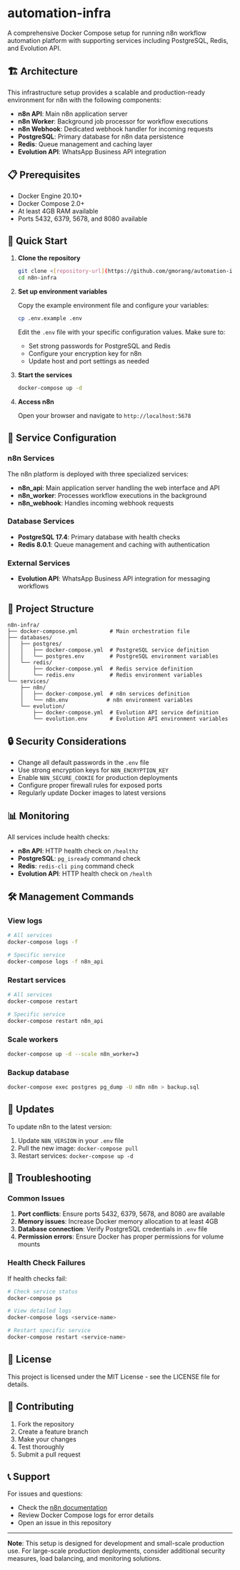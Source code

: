 # automation-infra

A comprehensive Docker Compose setup for running n8n workflow automation platform with supporting services including PostgreSQL, Redis, and Evolution API.

## 🏗️ Architecture

This infrastructure setup provides a scalable and production-ready environment for n8n with the following components:

- **n8n API**: Main n8n application server
- **n8n Worker**: Background job processor for workflow executions
- **n8n Webhook**: Dedicated webhook handler for incoming requests
- **PostgreSQL**: Primary database for n8n data persistence
- **Redis**: Queue management and caching layer
- **Evolution API**: WhatsApp Business API integration

## 📋 Prerequisites

- Docker Engine 20.10+
- Docker Compose 2.0+
- At least 4GB RAM available
- Ports 5432, 6379, 5678, and 8080 available

## 🚀 Quick Start

1. **Clone the repository**
   ```bash
   git clone <[repository-url](https://github.com/gmorang/automation-infra)>
   cd n8n-infra
   ```

2. **Set up environment variables**
   
   Copy the example environment file and configure your variables:
   
   ```bash
   cp .env.example .env
   ```
   
   Edit the `.env` file with your specific configuration values. Make sure to:
   - Set strong passwords for PostgreSQL and Redis
   - Configure your encryption key for n8n
   - Update host and port settings as needed

3. **Start the services**
   ```bash
   docker-compose up -d
   ```

4. **Access n8n**
   
   Open your browser and navigate to `http://localhost:5678`

## 🔧 Service Configuration

### n8n Services

The n8n platform is deployed with three specialized services:

- **n8n_api**: Main application server handling the web interface and API
- **n8n_worker**: Processes workflow executions in the background
- **n8n_webhook**: Handles incoming webhook requests

### Database Services

- **PostgreSQL 17.4**: Primary database with health checks
- **Redis 8.0.1**: Queue management and caching with authentication

### External Services

- **Evolution API**: WhatsApp Business API integration for messaging workflows

## 📁 Project Structure

```
n8n-infra/
├── docker-compose.yml          # Main orchestration file
├── databases/
│   ├── postgres/
│   │   ├── docker-compose.yml  # PostgreSQL service definition
│   │   └── postgres.env        # PostgreSQL environment variables
│   └── redis/
│       ├── docker-compose.yml  # Redis service definition
│       └── redis.env           # Redis environment variables
└── services/
    ├── n8n/
    │   ├── docker-compose.yml  # n8n services definition
    │   └── n8n.env            # n8n environment variables
    └── evolution/
        ├── docker-compose.yml  # Evolution API service definition
        └── evolution.env       # Evolution API environment variables
```

## 🔒 Security Considerations

- Change all default passwords in the `.env` file
- Use strong encryption keys for `N8N_ENCRYPTION_KEY`
- Enable `N8N_SECURE_COOKIE` for production deployments
- Configure proper firewall rules for exposed ports
- Regularly update Docker images to latest versions

## 📊 Monitoring

All services include health checks:

- **n8n API**: HTTP health check on `/healthz`
- **PostgreSQL**: `pg_isready` command check
- **Redis**: `redis-cli ping` command check
- **Evolution API**: HTTP health check on `/health`

## 🛠️ Management Commands

### View logs
```bash
# All services
docker-compose logs -f

# Specific service
docker-compose logs -f n8n_api
```

### Restart services
```bash
# All services
docker-compose restart

# Specific service
docker-compose restart n8n_api
```

### Scale workers
```bash
docker-compose up -d --scale n8n_worker=3
```

### Backup database
```bash
docker-compose exec postgres pg_dump -U n8n n8n > backup.sql
```

## 🔄 Updates

To update n8n to the latest version:

1. Update `N8N_VERSION` in your `.env` file
2. Pull the new image: `docker-compose pull`
3. Restart services: `docker-compose up -d`

## 🐛 Troubleshooting

### Common Issues

1. **Port conflicts**: Ensure ports 5432, 6379, 5678, and 8080 are available
2. **Memory issues**: Increase Docker memory allocation to at least 4GB
3. **Database connection**: Verify PostgreSQL credentials in `.env` file
4. **Permission errors**: Ensure Docker has proper permissions for volume mounts

### Health Check Failures

If health checks fail:

```bash
# Check service status
docker-compose ps

# View detailed logs
docker-compose logs <service-name>

# Restart specific service
docker-compose restart <service-name>
```

## 📝 License

This project is licensed under the MIT License - see the LICENSE file for details.

## 🤝 Contributing

1. Fork the repository
2. Create a feature branch
3. Make your changes
4. Test thoroughly
5. Submit a pull request

## 📞 Support

For issues and questions:

- Check the [n8n documentation](https://docs.n8n.io/)
- Review Docker Compose logs for error details
- Open an issue in this repository

---

**Note**: This setup is designed for development and small-scale production use. For large-scale production deployments, consider additional security measures, load balancing, and monitoring solutions.
